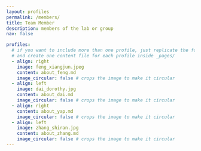 ```yaml
---
layout: profiles
permalink: /members/
title: Team Member
description: members of the lab or group
nav: false

profiles:
  # if you want to include more than one profile, just replicate the following block
  # and create one content file for each profile inside _pages/
  - align: right
    image: feng_xiangjun.jpeg
    content: about_feng.md
    image_circular: false # crops the image to make it circular
  - align: left
    image: dai_dorothy.jpg
    content: about_dai.md
    image_circular: false # crops the image to make it circular
  - align: right
    content: about_yap.md
    image_circular: false # crops the image to make it circular
  - align: left
    image: zhang_shiran.jpg
    content: about_zhang.md
    image_circular: false # crops the image to make it circular
---
```

